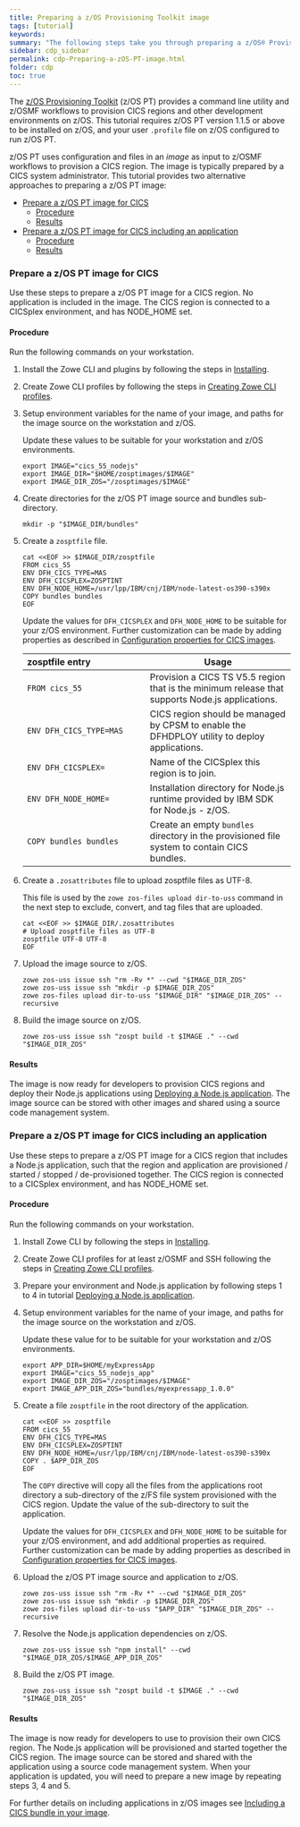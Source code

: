 ```yaml
---
title: Preparing a z/OS Provisioning Toolkit image
tags: [tutorial]
keywords:
summary: "The following steps take you through preparing a z/OS® Provisioning Toolkit image for CICS®, and optionally include an application in the image."
sidebar: cdp_sidebar
permalink: cdp-Preparing-a-zOS-PT-image.html
folder: cdp
toc: true
---
```


The [z/OS Provisioning Toolkit](https://developer.ibm.com/mainframe/products/zospt/) (z/OS PT) provides a command line utility and z/OSMF workflows to provision CICS regions and other development environments on z/OS. This tutorial requires z/OS PT version 1.1.5 or above to be installed on z/OS, and your user `.profile` file on z/OS configured to run z/OS PT.

z/OS PT uses configuration and files in an *image* as input to z/OSMF workflows to provision a CICS region. The image is typically prepared by a CICS system administrator. This tutorial provides two alternative approaches to preparing a z/OS PT image:

- [Prepare a z/OS PT image for CICS](#prepare-a-zos-pt-image-for-cics)
  - [Procedure](#procedure)
  - [Results](#results)
- [Prepare a z/OS PT image for CICS including an application](#prepare-a-zos-pt-image-for-cics-including-an-application)
  - [Procedure](#procedure-1)
  - [Results](#results-1)

### Prepare a z/OS PT image for CICS

Use these steps to prepare a z/OS PT image for a CICS region. No application is included in the image. The CICS region is connected to a CICSplex environment, and has NODE_HOME set.

#### Procedure

Run the following commands on your workstation.

1. Install the Zowe CLI and plugins by following the steps in [Installing](cdp-Installing).

2. Create Zowe CLI profiles by following the steps in [Creating Zowe CLI profiles](cdp-Creating-Zowe-CLI-profiles).

3. Setup environment variables for the name of your image, and paths for the image source on the workstation and z/OS.

   Update these values to be suitable for your workstation and z/OS environments.

   ```text
   export IMAGE="cics_55_nodejs"
   export IMAGE_DIR="$HOME/zosptimages/$IMAGE"
   export IMAGE_DIR_ZOS="/zosptimages/$IMAGE"
   ```

4. Create directories for the z/OS PT image source and bundles sub-directory.

   ```text
   mkdir -p "$IMAGE_DIR/bundles"
   ```

5. Create a `zosptfile` file.

   ```text
   cat <<EOF >> $IMAGE_DIR/zosptfile
   FROM cics_55
   ENV DFH_CICS_TYPE=MAS
   ENV DFH_CICSPLEX=ZOSPTINT
   ENV DFH_NODE_HOME=/usr/lpp/IBM/cnj/IBM/node-latest-os390-s390x
   COPY bundles bundles
   EOF
   ```

   Update the values for `DFH_CICSPLEX` and `DFH_NODE_HOME` to be suitable for your z/OS environment. Further customization can be made by adding properties as described in [Configuration properties for CICS images](https://www.ibm.com/support/knowledgecenter/en/SSXH44E_1.0.0/zospt/cics/zospt-cics-properties.html).

   | zosptfile&nbsp;entry&nbsp;&nbsp;&nbsp;&nbsp;&nbsp;&nbsp;&nbsp;&nbsp;&nbsp;&nbsp;&nbsp;&nbsp;&nbsp;&nbsp;&nbsp;&nbsp;&nbsp;&nbsp;&nbsp;&nbsp;&nbsp; | Usage |
   | --- | -- |
   | `FROM cics_55` | Provision a CICS TS V5.5 region that is the minimum release that supports Node.js applications. |
   | `ENV DFH_CICS_TYPE=MAS` | CICS region should be managed by CPSM to enable the DFHDPLOY utility to deploy applications. |
   | `ENV DFH_CICSPLEX=` | Name of the CICSplex this region is to join. |
   | `ENV DFH_NODE_HOME=` | Installation directory for Node.js runtime provided by IBM SDK for Node.js - z/OS. |
   | `COPY bundles bundles` | Create an empty `bundles` directory in the provisioned file system to contain CICS bundles. |

6. Create a `.zosattributes` file to upload zosptfile files as UTF-8.

   This file is used by the `zowe zos-files upload dir-to-uss` command in the next step to exclude, convert, and tag files that are uploaded.

   ```properties
   cat <<EOF >> $IMAGE_DIR/.zosattributes
   # Upload zosptfile files as UTF-8
   zosptfile UTF-8 UTF-8
   EOF
   ```

7. Upload the image source to z/OS.

   ```text
   zowe zos-uss issue ssh "rm -Rv *" --cwd "$IMAGE_DIR_ZOS"
   zowe zos-uss issue ssh "mkdir -p $IMAGE_DIR_ZOS"
   zowe zos-files upload dir-to-uss "$IMAGE_DIR" "$IMAGE_DIR_ZOS" --recursive
   ```

8. Build the image source on z/OS.

   ```text
   zowe zos-uss issue ssh "zospt build -t $IMAGE ." --cwd "$IMAGE_DIR_ZOS"
   ```

#### Results

The image is now ready for developers to provision CICS regions and deploy their Node.js applications using [Deploying a Node.js application](cdp-Deploying-a-Nodejs-application). The image source can be stored with other images and shared using a source code management system.

### Prepare a z/OS PT image for CICS including an application

Use these steps to prepare a z/OS PT image for a CICS region that includes a Node.js application, such that the region and application are provisioned / started / stopped / de-provisioned together. The CICS region is connected to a CICSplex environment, and has NODE_HOME set.

#### Procedure

Run the following commands on your workstation.

1. Install Zowe CLI by following the steps in [Installing](cdp-Installing).

2. Create Zowe CLI profiles for at least z/OSMF and SSH following the steps in [Creating Zowe CLI profiles](cdp-Creating-Zowe-CLI-profiles).

3. Prepare your environment and Node.js application by following steps 1 to 4 in tutorial [Deploying a Node.js application](cdp-Deploying-a-Nodejs-application).

4. Setup environment variables for the name of your image, and paths for the image source on the workstation and z/OS.

   Update these value for to be suitable for your workstation and z/OS environments.

   ```text
   export APP_DIR=$HOME/myExpressApp
   export IMAGE="cics_55_nodejs_app"
   export IMAGE_DIR_ZOS="/zosptimages/$IMAGE"
   export IMAGE_APP_DIR_ZOS="bundles/myexpressapp_1.0.0"
   ```

5. Create a file `zosptfile` in the root directory of the application.

   ```text
   cat <<EOF >> zosptfile
   FROM cics_55
   ENV DFH_CICS_TYPE=MAS
   ENV DFH_CICSPLEX=ZOSPTINT
   ENV DFH_NODE_HOME=/usr/lpp/IBM/cnj/IBM/node-latest-os390-s390x
   COPY . $APP_DIR_ZOS
   EOF
   ```

   The `COPY` directive will copy all the files from the applications root directory a sub-directory of the z/FS file system provisioned with the CICS region. Update the value of the sub-directory to suit the application.

   Update the values for `DFH_CICSPLEX` and `DFH_NODE_HOME` to be suitable for your z/OS environment, and add additional properties as required. Further customization can be made by adding properties as described in [Configuration properties for CICS images](https://www.ibm.com/support/knowledgecenter/en/SSXH44E_1.0.0/zospt/cics/zospt-cics-properties.html).

6. Upload the z/OS PT image source and application to z/OS.

   ```text
   zowe zos-uss issue ssh "rm -Rv *" --cwd "$IMAGE_DIR_ZOS"
   zowe zos-uss issue ssh "mkdir -p $IMAGE_DIR_ZOS"
   zowe zos-files upload dir-to-uss "$APP_DIR" "$IMAGE_DIR_ZOS" --recursive
   ```

7. Resolve the Node.js application dependencies on z/OS.

   ```text
   zowe zos-uss issue ssh "npm install" --cwd "$IMAGE_DIR_ZOS/$IMAGE_APP_DIR_ZOS"
   ```

8. Build the z/OS PT image.

   ```text
   zowe zos-uss issue ssh "zospt build -t $IMAGE ." --cwd "$IMAGE_DIR_ZOS"
   ```

#### Results

The image is now ready for developers to use to provision their own CICS region. The Node.js application will be provisioned and started together the CICS region. The image source can be stored and shared with the application using a source code management system. When your application is updated, you will need to prepare a new image by repeating steps 3, 4 and 5.

For further details on including applications in z/OS images see [Including a CICS bundle in your image](https://www.ibm.com/support/knowledgecenter/en/SSXH44E_1.0.0/zospt/cics/zospt-cics-bundles.html).
